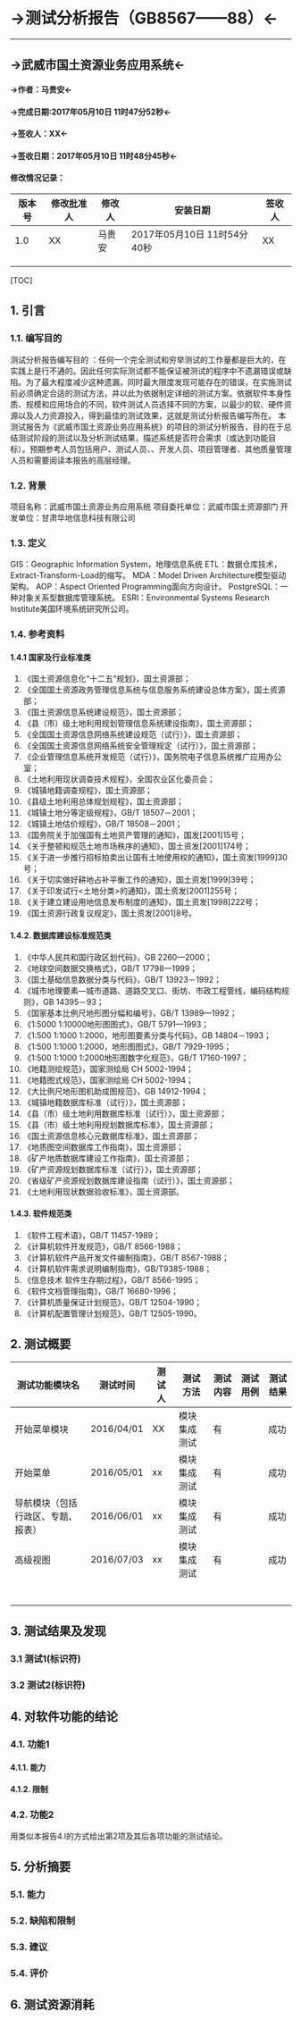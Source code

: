 # ->测试分析报告（GB8567——88）<-
---
## ->武威市国土资源业务应用系统<-
#### ->**作者：马贵安**<-
#### ->**完成日期:2017年05月10日 11时47分52秒**<-
#### ->**签收人：XX**<-
#### ->**签收日期：2017年05月10日 11时48分45秒**<-
#### **修改情况记录：**
|    版本号 |   修改批准人  |修改人     |安装日期     |签收人     |
| --- | --- | --- | --- | --- |
|1.0     |XX     | 马贵安    |2017年05月10日 11时54分40秒     |XX     |
|     |     |     |     |     |
|     |     |     |     |     |
|     |     |     |     |     |



[TOC]



## 1. 引言

### 	1.1. 编写目的
测试分析报告编写目的 ：任何一个完全测试和穷举测试的工作量都是巨大的，在实践上是行不通的。因此任何实际测试都不能保证被测试的程序中不遗漏错误或缺陷。为了最大程度减少这种遗漏，同时最大限度发现可能存在的错误，在实施测试前必须确定合适的测试方法，并以此为依据制定详细的测试方案。依据软件本身性质、规模和应用场合的不同，软件测试人员选择不同的方案，以最少的软、硬件资源以及人力资源投入，得到最佳的测试效果，这就是测试分析报告编写所在。
本测试报告为《武威市国土资源业务应用系统》的项目的测试分析报告，目的在于总结测试阶段的测试以及分析测试结果，描述系统是否符合需求（或达到功能目标）。预期参考人员包括用户、测试人员、、开发人员、项目管理者、其他质量管理人员和需要阅读本报告的高层经理。
### 	1.2. 背景
项目名称：武威市国土资源业务应用系统
项目委托单位：武威市国土资源部门
开发单位：甘肃华地信息科技有限公司

### 	1.3. 定义
GIS：Geographic Information System，地理信息系统
ETL：数据仓库技术，Extract-Transform-Load的缩写。
MDA：Model Driven Architecture模型驱动架构。
AOP：Aspect Oriented Programming面向方向设计。
PostgreSQL：一种对象关系型数据库管理系统。
ESRI：Environmental Systems Research Institute美国环境系统研究所公司。

### 	1.4. **参考资料**
#### 1.4.1 **国家及行业标准类** 

 1. 《国土资源信息化“十二五”规划》，国土资源部；
 2. 《全国国土资源政务管理信息系统与信息服务系统建设总体方案》，国土资源部；
 3. 《国土资源信息系统建设规范》，国土资源部；
 4. 《县（市）级土地利用规划管理信息系统建设指南》，国土资源部；
 5. 《全国国土资源信息网络系统建设规范（试行）》，国土资源部；
6. 《全国国土资源信息网络系统安全管理规定（试行）》，国土资源部；
7. 《企业管理信息系统开发规范（试行）》，国务院电子信息系统推广应用办公室；
8. 《土地利用现状调查技术规程》，全国农业区化委员会；
9. 《城镇地籍调查规程》，国土资源部；
10. 《县级土地利用总体规划规程》，国土资源部；
11. 《城镇土地分等定级规程》，GB/T 18507－2001；
12. 《城镇土地估价规程》，GB/T 18508－2001；
13. 《国务院关于加强国有土地资产管理的通知》，国发[2001]15号；
14. 《关于整顿和规范土地市场秩序的通知》，国土资发[2001]174号；
15. 《关于进一步推行招标拍卖出让国有土地使用权的通知》，国土资发[1999]30号；
16. 《关于切实做好耕地占补平衡工作的通知》，国土资发[1999]39号；
17. 《关于印发试行<土地分类>的通知》，国土资发[2001]255号；
18. 《关于建立建设用地信息发布制度的通知》，国土资发[1998]222号；
19. 《国土资源行政复议规定》，国土资发[2001]8号。
#### 1.4.2. **数据库建设标准规范类** 
1. 《中华人民共和国行政区划代码》，GB 2260—2000；
2. 《地球空间数据交换格式》，GB/T 17798—1999；
3. 《国土基础信息数据分类与代码》，GB/T 13923－1992；
4. 《城市地理要素—城市道路、道路交叉口、街坊、市政工程管线，编码结构规则》，GB 14395－93；
5. 《国家基本比例尺地形图分幅和编号》，GB/T 13989—1992；
6. 《1∶5000  1∶10000地形图图式》，GB/T 5791—1993；
7. 《1∶500 1∶1000 1∶2000，地形图要素分类与代码》，GB 14804－1993；
8. 《1∶500 1∶1000 1∶2000，地形图图式》，GB/T 7929-1995；
9. 《1∶500 1∶1000 1∶2000地形图数字化规范》，GB/T 17160-1997；
10. 《地籍测绘规范》，国家测绘局 CH 5002-1994；
11. 《地籍图式规范》，国家测绘局 CH 5002-1994；
12. 《大比例尺地形图机助成图规范》，GB 14912-1994；
13. 《城镇地籍数据库标准（试行）》，国土资源部；
14. 《县（市）级土地利用数据库标准（试行）》，国土资源部；
15. 《县（市）级土地利用规划数据库标准》，国土资源部；
16. 《国土资源信息核心元数据库标准》，国土资源部；
17. 《地质图空间数据库工作指南》，国土资源部；
18. 《矿产地质数据库建设工作指南》，国土资源部；
19. 《矿产资源规划数据库标准（试行）》，国土资源部；
20. 《省级矿产资源规划数据库建设指南（试行）》，国土资源部；
21. 《土地利用现状数据验收标准》，国土资源部。
#### 1.4.3. **软件规范类**
1. 《软件工程术语》，GB/T 11457-1989；
2. 《计算机软件开发规范》，GB/T 8566-1988；
3. 《计算机软件产品开发文件编制指南》，GB/T 8567-1988；
4. 《计算机软件需求说明编制指南》，GB/T9385-1988；
5. 《信息技术 软件生存期过程》，GB/T 8566-1995；
6. 《软件文档管理指南》，GB/T 16680-1996；
7. 《计算机质量保证计划规范》，GB/T 12504-1990；
8. 《计算机配置管理计划规范》，GB/T 12505-1990。

## 2. 测试概要

|测试功能模块名     |   测试时间  |测试人     |     测试方法|  测试内容|  测试用例   |  测试结果  |  
| --- | --- | --- | --- | --- | --- |  --- |
| 开始菜单模块    |  2016/04/01   |   XX  |  模块集成测试   |   有  |    | 成功  |
|   开始菜单  |  2016/05/01   |   xx  |  模块集成测试    |  有   |    | 成功  |
|  导航模块（包括行政区、专题、报表）   |   2016/06/01  |xx    |模块集成测试     |有     |     | 成功 |
|   高级视图  |   2016/07/03  |xx     | 模块集成测试    |   有  |     |成功 |
|     |     |     |     |     |     |  |
|     |     |     |     |     |     |  |
|     |     |     |     |     |     | |
|     |     |     |     |     |     | |
|     |     |     |     |     |     | |
|     |     |     |     |     |     | |
|     |     |     |     |     |     | |

## 3. 测试结果及发现
### 3.1 测试1(标识符)
### 3.2 测试2(标识符)
## 4. 对软件功能的结论
### 4.1. 功能1
#### 4.1.1. 能力
#### 4.1.2. 限制
### 4.2. 功能2
用类似本报告4.l的方式给出第2项及其后各项功能的测试结论。
## 5. 分析摘要
### 5.1. 能力
### 5.2. 缺陷和限制
### 5.3. 建议
### 5.4. 评价
## 6. 测试资源消耗




